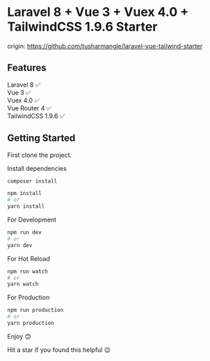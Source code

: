 # Laravel 8 + Vue 3 + Vuex 4.0 + TailwindCSS 1.9.6 Starter

origin: https://github.com/tusharmangle/laravel-vue-tailwind-starter

## Features

Laravel 8 ✅  
Vue 3 ✅  
Vuex 4.0 ✅  
Vue Router 4 ✅  
TailwindCSS 1.9.6 ✅

## Getting Started

First clone the project.

Install dependencies

```bash
composer install

npm install
# or
yarn install

```

For Development

```bash
npm run dev
# or
yarn dev
```

For Hot Reload

```bash
npm run watch
# or
yarn watch
```

For Production

```bash
npm run production
# or
yarn production
```

Enjoy 😊

Hit a star if you found this helpful 😉
